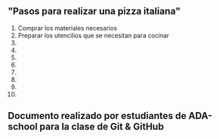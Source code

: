 
##  "Pasos para realizar una pizza italiana"

1. Comprar los materiales necesarios 
2. Preparar los utencilios que se necesitan para cocinar 
3. 
4. 
5. 
6. 
7. 
8. 
9. 
10. 



## Documento realizado por estudiantes de ADA-school para la clase de Git & GitHub ## 